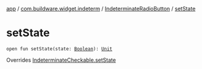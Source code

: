 [app](../../index.md) / [com.buildware.widget.indeterm](../index.md) / [IndeterminateRadioButton](index.md) / [setState](.)

# setState

`open fun setState(state: `[`Boolean`](https://kotlinlang.org/api/latest/jvm/stdlib/kotlin/-boolean/index.html)`): `[`Unit`](https://kotlinlang.org/api/latest/jvm/stdlib/kotlin/-unit/index.html)

Overrides [IndeterminateCheckable.setState](../-indeterminate-checkable/set-state.md)

